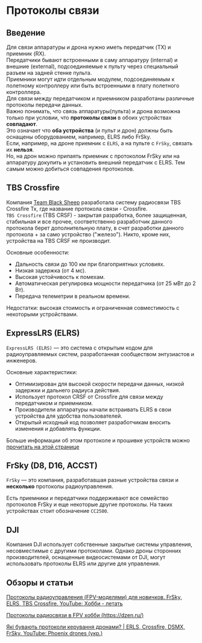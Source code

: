 # Протоколы связи

## Введение
Для связи аппаратуры и дрона нужно иметь передатчик (TX) и приемник (RX).  
Передатчики бывают встроенными в саму аппаратуру (internal) и внешние (external), подсоединяемые к пульту через специальный разъем на задней стенке пульта.  
Приемники могут идти отдельным модулем, подсоединяемым к полетному контроллеру или быть встроенными в плату полетного контроллера.  
Для связи между передатчиком и приемником разработаны различные протоколы передачи данных.  
Важно понимать, что связь аппаратуры(пульта) и дрона возможна только при условии, что **протоколы связи** в обоих устройствах **совпадают**.  
Это означает что **оба устройства** (и пульт и дрон) должны быть оснащены оборудованием, например, ELRS либо FrSky.  
Если, например, на дроне приемник с `ELRS`, а на пульте с `FrSky`, связать их **нельзя**.  
Но, на дрон можно припаять приемник с протоколом FrSky или на аппаратуру докупить и установить внешний передатчик с ELRS. Тем самым можно добиться совпадения протоколов.

## TBS Crossfire
Компания [Team Blaсk Sheep](https://www.team-blacksheep.com/) разработала систему радиосвязи TBS Crossfire Tx, где название протокола связи - Crossfire.   
`TBS Crossfire` (TBS CRSF) - закрытая разработка, более защищенная, стабильная и все прочее, соответственно разработчик данного протокола берет дополнительную плату, в счет разработки данного протокола + за само устройство ("железо"). Никто, кроме них, устройства на TBS CRSF не производит.  

Основные особенности:  
- Дальность связи до 100 км при благоприятных условиях.  
- Низкая задержка (от 4 мс).  
- Высокая устойчивость к помехам.  
- Автоматическая регулировка мощности передатчика (от 25 мВт до 2 Вт).
- Передача телеметрии в реальном времени.

Недостатки: высокая стоимость и ограниченная совместимость с некоторыми устройствами.

## ExpressLRS (ELRS)
`ExpressLRS (ELRS)` — это система с открытым кодом для радиоуправляемых систем, разработанная сообществом энтузиастов и инженеров.  

Основные характеристики:
- Оптимизирован для высокой скорости передачи данных, низкой задержки и дальнего радиуса действия.  
- Использует протокол CRSF от Crossfire для связи между передатчиком и приемником.  
- Производители аппаратуры начали встраивать ELRS в свои устройства для удобства пользователей.  
- Открытый исходный код позволяет разработчикам вносить изменения и добавлять функции.

Больше информации об этом протоколе и прошивке устройств можно [прочитать на этой странице](10_ELRS.md)  

## FrSky (D8, D16, ACCST)
`FrSky` — это компания, разработавшая разные устройства связи и **несколько** протоколы радиоуправления.  

Есть приемники и передатчики поддерживают все семейство протоколов FrSky и еще некоторые другие протоколы. На таких устройствах стоит обозначение `CC2500`.  

## DJI
Компания DJI использует собственные закрытые системы управления, несовместимые с другими протоколами. Однако дроны сторонних производителей, оснащенные видеосистемами от DJI, могут использовать протоколы ELRS или другие для управления. 

## Обзоры и статьи

[Протоколы радиоуправления (FPV-моделями) для новичков. FrSky, ELRS, TBS Crossfire. YouTube: Хобби - летать](https://www.youtube.com/watch?v=hLoyoHPImGc)

[Протоколы радиосвязи в FPV хобби (https://dzen.ru/)](https://dzen.ru/a/ZiLBSqVdQClE3k75)

[Які бувають протоколи керування дронами? | ERLS, Crossfire, DSMX, FrSky. YouTube: Phoenix drones (укр.)](https://www.youtube.com/watch?v=zzsXpdj7wXo)
